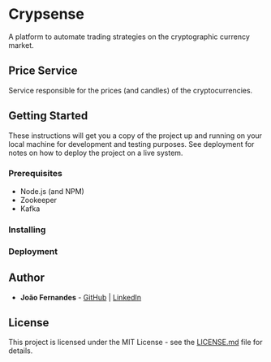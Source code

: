 # Crypsense

A platform to automate trading strategies on the cryptographic currency market.

## Price Service

Service responsible for the prices (and candles) of the cryptocurrencies.

## Getting Started

These instructions will get you a copy of the project up and running on your local machine for development and testing purposes. See deployment for notes on how to deploy the project on a live system.

### Prerequisites

* Node.js (and NPM)
* Zookeeper
* Kafka

### Installing

### Deployment

## Author

* **João Fernandes** - [GitHub](https://github.com/ojoaofernandes) | [LinkedIn](https://linkedin.com/in/ojoaofernandes)

## License

This project is licensed under the MIT License - see the [LICENSE.md](LICENSE.md) file for details.
